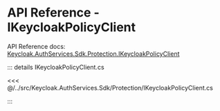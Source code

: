 # API Reference - IKeycloakPolicyClient

API Reference docs: [Keycloak.AuthServices.Sdk.Protection.IKeycloakPolicyClient](https://nikiforovall.github.io/keycloak-authorization-services-dotnet-docs/api-reference/Keycloak.AuthServices.Sdk.Protection.IKeycloakPolicyClient.html)

::: details IKeycloakPolicyClient.cs

<<< @/../src/Keycloak.AuthServices.Sdk/Protection/IKeycloakPolicyClient.cs

:::
